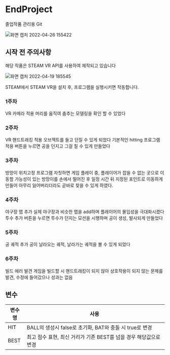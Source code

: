 # EndProject
졸업작품 관리용 Git

![화면 캡처 2022-04-26 155422](https://user-images.githubusercontent.com/103991146/165240716-050c47a3-21bf-4318-b6ac-66ead6d80dad.png)

## 시작 전 주의사항

해당 작품은 STEAM VR API를 사용하여 제작되고 있습니다


![화면 캡처 2022-04-19 185545](https://user-images.githubusercontent.com/103991146/165240778-06766a46-1d95-4375-b7f1-29383e52d5f3.png)

STEAM에서 STEAM VR을 설치 후, 프로그램을 실행시키면 작동합니다.
### 1주차
VR 카메라 적용
머리를 움직여 춤추는 모델링을 확인 할 수 있었다

### 2주차
VR 핸드트래킹 적용
오브젝트를 들고 던질 수 있게 되었다
기본적인 hitting 프로그램 적용
버튼을 누르면 공을 던지고 그걸 칠 수 있게 만들었다


### 3주차
방망이 위치고정 프로그램 
자칫하면 게임 플레이 중, 플레이어가 잡을 수 없는 곳으로 이동할 가능성이 있는 방망이를
손에서 떨어진 후 일정 시간 뒤 지정된 포인트로 이동하게 만들어 아무리 잃어버리더라도
곧바로 찾을 수 있게 하였다.

### 4주차
야구장 맵 추가
실제 야구장과 비슷한 맵을 add하며 플레이어의 몰입성을 극대화시켰다
투수 추가
버튼을 누르면 투수가 던지는 모션을 시행하며 공이 생성, 발사되게 만들었다

### 5주차
공 궤적 추가
공이 날라오는 궤적, 날라가는 궤적을 볼 수 있게 되었다

### 6주차
빌드 에러 발견
게임을 빌드할 시 핸드트래킹이 되지 않아 상호작용이 되지 않는 문제를 발견, 수정에 들어갔으나 성과는 없음

##  변수

| 변수명 | 사용 |
| ------ |----------- |
| HIT | BALL의 생성시 false로 초기화, BAT와 충돌 시 true로 변경 |
| BEST | 최고 점수 표현, 최신 거리가 기존 BEST를 넘을 경우 해당값으로 변경|
